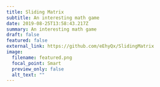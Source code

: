 ```yaml
---
title: Sliding Matrix
subtitle: An interesting math game
date: 2019-08-25T13:58:43.217Z
summary: An interesting math game
draft: false
featured: false
external_link: https://github.com/eEhyQx/SlidingMatrix
image:
  filename: featured.png
  focal_point: Smart
  preview_only: false
  alt_text: ""
---
```


